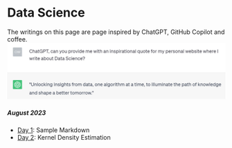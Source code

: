 # Data Science
The writings on this page are page inspired by ChatGPT, GitHub Copilot and coffee.
![ChatGPT](/assets/img/chatgpt.jpg)

##### August 2023
* [Day 1](/_posts/Data_posts/2023-08-12-sample-markdown.md): Sample Markdown
* [Day 2](/_posts/Data_posts/2023-08-13-kde.md): Kernel Density Estimation
